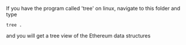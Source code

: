If you have the program called 'tree' on linux, navigate to this folder and type

    tree .

and you will get a tree view of the Ethereum data structures

